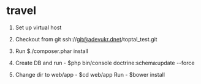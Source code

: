 travel
======

1) Set up virtual host



2) Checkout from git ssh://git@adevukr.dnet/toptal_test.git

3) Run $./composer.phar install

4) Create DB and run - $php bin/console doctrine:schema:update --force

5) Change dir to web/app - $cd web/app
   Run - $bower install

